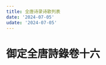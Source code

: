 ```yaml
---
title: 全唐诗录诗歌列表
date: '2024-07-05'
udate: '2024-07-05'
---
```

# 御定全唐詩錄卷十六

<PoemList :list="poems" :authorMap="authorMap" />


<script setup>
const chapter = '卷十六';
import poems from '/data/qtsl/卷十六/poems.json'
import authorMap from '/data/qtsl/卷十六/author.json'
</script>
